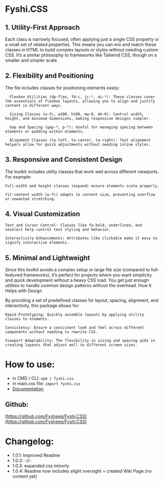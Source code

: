 # Fyshi.CSS
## 1. Utility-First Approach

Each class is narrowly focused, often applying just a single CSS property or a small set of related properties. This means you can mix and match these classes in HTML to build complex layouts or styles without needing custom CSS. It’s a similar philosophy to frameworks like Tailwind CSS, though on a smaller and simpler scale.

## 2. Flexibility and Positioning

The file includes classes for positioning elements easily:

      Flexbox Utilities (dp-flex, fd-c, jc-*, ai-*): These classes cover the essentials of flexbox layouts, allowing you to align and justify content in different ways.

      Sizing Classes (w-fc, w100, h100, mw-0, mh-0): Control width, height, and minimum dimensions, making responsive designs simpler.

      Gap and Spacing (gap-*, p-*): Useful for managing spacing between elements or padding within elements.

      Alignment Classes (ta-left, ta-center, ta-right): Text alignment helpers allow for quick adjustments without needing inline styles.
## 3. Responsive and Consistent Design

The toolkit includes utility classes that work well across different viewports. For example:

    Full-width and height classes (expand) ensure elements scale properly.

    fit-content width (w-fc) adapts to content size, preventing overflow or unwanted stretching.

## 4. Visual Customization

    Text and Cursor Control: Classes like fw-bold, underlined, and noselect help control text styling and behavior.

    Interactivity Enhancements: Attributes like clickable make it easy to signify interactive elements.

## 5. Minimal and Lightweight

Since this toolkit avoids a complex setup or large file size (compared to full-featured frameworks), it’s perfect for projects where you want simplicity and quick development without a heavy CSS load. You get just enough utilities to handle common design patterns without the overhead.
How It Helps with Design

By providing a set of predefined classes for layout, spacing, alignment, and interactivity, this package allows for:

    Rapid Prototyping: Quickly assemble layouts by applying utility classes to elements.

    Consistency: Ensure a consistent look and feel across different components without needing to rewrite CSS.

    Viewport Adaptability: The flexibility in sizing and spacing aids in creating layouts that adjust well to different screen sizes.

# How to use:
- in CMD / CLI: `npm i fyshi.css`
- in main.css file: `import fyshi.css`
- [Documentation](https://github.com/Fysheep/Fyshi.CSS/wiki)

## Github:
[https://github.com/Fysheep/Fyshi.CSS](https://github.com/Fysheep/Fyshi.CSS)

# Changelog:

- 1.0.1: Improved Readme
- 1.0.2: -//-
- 1.0.3: expanded css minorly
- 1.0.4: Readme now includes slight oversight + created Wiki Page (no content yet)